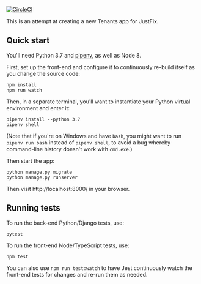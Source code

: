 [![CircleCI](https://circleci.com/gh/JustFixNYC/tenants2.svg?style=svg)](https://circleci.com/gh/JustFixNYC/tenants2)

This is an attempt at creating a new Tenants app for JustFix.

## Quick start

You'll need Python 3.7 and [pipenv][], as well as Node 8.

First, set up the front-end and configure it to
continuously re-build itself as you change the source code:

```
npm install
npm run watch
```

Then, in a separate terminal, you'll want to instantiate
your Python virtual environment and enter it:

```
pipenv install --python 3.7
pipenv shell
```

(Note that if you're on Windows and have `bash`, you
might want to run `pipenv run bash` instead of
`pipenv shell`, to avoid a bug whereby command-line
history doesn't work with `cmd.exe`.)

Then start the app:

```
python manage.py migrate
python manage.py runserver
```

Then visit http://localhost:8000/ in your browser.

## Running tests

To run the back-end Python/Django tests, use:

```
pytest
```

To run the front-end Node/TypeScript tests, use:

```
npm test
```

You can also use `npm run test:watch` to have Jest
continuously watch the front-end tests for changes and
re-run them as needed.

[pipenv]: https://docs.pipenv.org/
